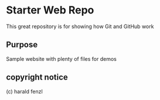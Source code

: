 # Starter Web Repo

This great repository is for showing how Git and GitHub work

## Purpose

Sample website with plenty of files for demos

## copyright notice
(c) harald fenzl